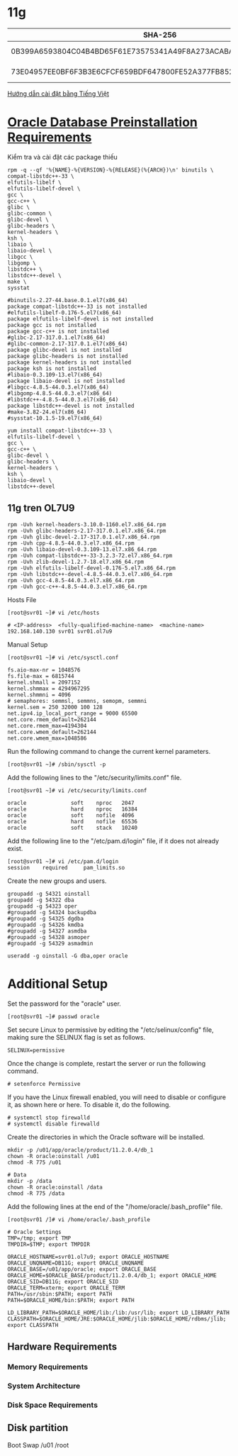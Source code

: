 # 11g

| SHA-256                                                          | File                                   |
| -----------------------------------------------------------------| ---------------------------------      |
| 0B399A6593804C04B4BD65F61E73575341A49F8A273ACABA0DCDA2DFEC4979E0 | p13390677_112040_Linux-x86-64_1of7.zip |
| 73E04957EE0BF6F3B3E6CFCF659BDF647800FE52A377FB8521BA7E3105CCC8DD | p13390677_112040_Linux-x86-64_2of7.zip |

[Hướng dẫn cài đặt bằng Tiếng Việt](https://docs.google.com/document/preview?id=1BPYx0ER6g2-bD075CPFRav4uTyE5J2UCwcl3yIqHijk)

# [**Oracle Database Preinstallation Requirements**](https://docs.oracle.com/cd/E24697_01/doc/install.11203/e24321/pre_install.htm)

Kiểm tra và cài đặt các package thiếu

```console
rpm -q --qf '%{NAME}-%{VERSION}-%{RELEASE}(%{ARCH})\n' binutils \
compat-libstdc++-33 \
elfutils-libelf \
elfutils-libelf-devel \
gcc \
gcc-c++ \
glibc \
glibc-common \
glibc-devel \
glibc-headers \
kernel-headers \
ksh \
libaio \
libaio-devel \
libgcc \
libgomp \
libstdc++ \
libstdc++-devel \
make \
sysstat

#binutils-2.27-44.base.0.1.el7(x86_64)
package compat-libstdc++-33 is not installed
#elfutils-libelf-0.176-5.el7(x86_64)
package elfutils-libelf-devel is not installed
package gcc is not installed
package gcc-c++ is not installed
#glibc-2.17-317.0.1.el7(x86_64)
#glibc-common-2.17-317.0.1.el7(x86_64)
package glibc-devel is not installed
package glibc-headers is not installed
package kernel-headers is not installed
package ksh is not installed
#libaio-0.3.109-13.el7(x86_64)
package libaio-devel is not installed
#libgcc-4.8.5-44.0.3.el7(x86_64)
#libgomp-4.8.5-44.0.3.el7(x86_64)
#libstdc++-4.8.5-44.0.3.el7(x86_64)
package libstdc++-devel is not installed
#make-3.82-24.el7(x86_64)
#sysstat-10.1.5-19.el7(x86_64)

yum install compat-libstdc++-33 \
elfutils-libelf-devel \
gcc \
gcc-c++ \
glibc-devel \
glibc-headers \
kernel-headers \
ksh \
libaio-devel \
libstdc++-devel
```

## 11g tren OL7U9
```console
rpm -Uvh kernel-headers-3.10.0-1160.el7.x86_64.rpm
rpm -Uvh glibc-headers-2.17-317.0.1.el7.x86_64.rpm
rpm -Uvh glibc-devel-2.17-317.0.1.el7.x86_64.rpm
rpm -Uvh cpp-4.8.5-44.0.3.el7.x86_64.rpm
rpm -Uvh libaio-devel-0.3.109-13.el7.x86_64.rpm
rpm -Uvh compat-libstdc++-33-3.2.3-72.el7.x86_64.rpm
rpm -Uvh zlib-devel-1.2.7-18.el7.x86_64.rpm
rpm -Uvh elfutils-libelf-devel-0.176-5.el7.x86_64.rpm
rpm -Uvh libstdc++-devel-4.8.5-44.0.3.el7.x86_64.rpm
rpm -Uvh gcc-4.8.5-44.0.3.el7.x86_64.rpm
rpm -Uvh gcc-c++-4.8.5-44.0.3.el7.x86_64.rpm

```

Hosts File
```console
[root@svr01 ~]# vi /etc/hosts

# <IP-address>  <fully-qualified-machine-name>  <machine-name>
192.168.140.130 svr01 svr01.ol7u9
```
Manual Setup
```console
[root@svr01 ~]# vi /etc/sysctl.conf

fs.aio-max-nr = 1048576
fs.file-max = 6815744
kernel.shmall = 2097152
kernel.shmmax = 4294967295
kernel.shmmni = 4096
# semaphores: semmsl, semmns, semopm, semmni
kernel.sem = 250 32000 100 128
net.ipv4.ip_local_port_range = 9000 65500
net.core.rmem_default=262144
net.core.rmem_max=4194304
net.core.wmem_default=262144
net.core.wmem_max=1048586
```

Run the following command to change the current kernel parameters.
```console
[root@svr01 ~]# /sbin/sysctl -p
```

Add the following lines to the "/etc/security/limits.conf" file.
```console
[root@svr01 ~]# vi /etc/security/limits.conf

oracle              soft    nproc   2047
oracle              hard    nproc   16384
oracle              soft    nofile  4096
oracle              hard    nofile  65536
oracle              soft    stack   10240
```

Add the following line to the "/etc/pam.d/login" file, if it does not already exist.
```console
[root@svr01 ~]# vi /etc/pam.d/login
session    required     pam_limits.so
```

Create the new groups and users.
```console
groupadd -g 54321 oinstall
groupadd -g 54322 dba
groupadd -g 54323 oper
#groupadd -g 54324 backupdba
#groupadd -g 54325 dgdba
#groupadd -g 54326 kmdba
#groupadd -g 54327 asmdba
#groupadd -g 54328 asmoper
#groupadd -g 54329 asmadmin

useradd -g oinstall -G dba,oper oracle
```

# Additional Setup

Set the password for the "oracle" user.
```console
[root@svr01 ~]# passwd oracle
```
Set secure Linux to permissive by editing the "/etc/selinux/config" file, making sure the SELINUX flag is set as follows.
```console
SELINUX=permissive
```
Once the change is complete, restart the server or run the following command.
```console
# setenforce Permissive
```
If you have the Linux firewall enabled, you will need to disable or configure it, as shown here or here. To disable it, do the following.
```console
# systemctl stop firewalld
# systemctl disable firewalld
```
Create the directories in which the Oracle software will be installed.
```console
mkdir -p /u01/app/oracle/product/11.2.0.4/db_1
chown -R oracle:oinstall /u01
chmod -R 775 /u01

# Data
mkdir -p /data
chown -R oracle:oinstall /data
chmod -R 775 /data
```

Add the following lines at the end of the "/home/oracle/.bash_profile" file.
```console
[root@svr01 /]# vi /home/oracle/.bash_profile

# Oracle Settings
TMP=/tmp; export TMP
TMPDIR=$TMP; export TMPDIR

ORACLE_HOSTNAME=svr01.ol7u9; export ORACLE_HOSTNAME
ORACLE_UNQNAME=DB11G; export ORACLE_UNQNAME
ORACLE_BASE=/u01/app/oracle; export ORACLE_BASE
ORACLE_HOME=$ORACLE_BASE/product/11.2.0.4/db_1; export ORACLE_HOME
ORACLE_SID=DB11G; export ORACLE_SID
ORACLE_TERM=xterm; export ORACLE_TERM
PATH=/usr/sbin:$PATH; export PATH
PATH=$ORACLE_HOME/bin:$PATH; export PATH

LD_LIBRARY_PATH=$ORACLE_HOME/lib:/lib:/usr/lib; export LD_LIBRARY_PATH
CLASSPATH=$ORACLE_HOME/JRE:$ORACLE_HOME/jlib:$ORACLE_HOME/rdbms/jlib; export CLASSPATH

```

## Hardware Requirements
### Memory Requirements
### System Architecture
### Disk Space Requirements


## Disk partition
Boot 
Swap 
/u01
/root
